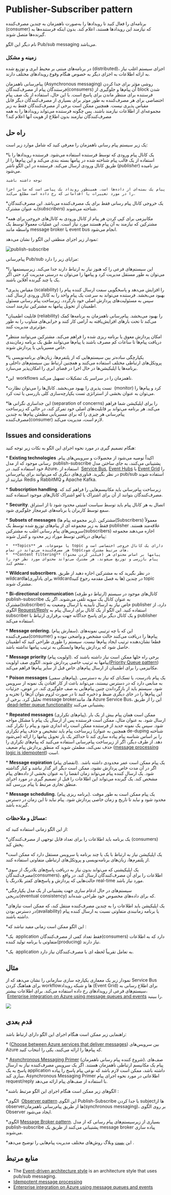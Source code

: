 # ‏Publisher-Subscriber pattern

برنامه‌ای را فعال کنید تا رویدادها را به‌صورت ناهمزمان به چندین مصرف‌کننده (consumer)  که نیازمند این رویدادها هستند، اعلام کند. بدون اینکه فرستنده‌ها به گیرنده‌ها متصل شوند.  
  
نام دیگر این الگو Pub/sub messaging می‌باشد.

### **زمینه و مشکل**

در برنامه‌‌های مبتنی بر محیط ابری و توزیع شده (distributed)، اجزای سیستم اغلب نیاز به ارائه اطلاعات به اجزای دیگر به خصوص هنگام وقوع رویداد‌های مختلف دارند.  
  
پیام‌رسانی ناهمزمان (Asynchronous messaging) روشی مؤثر برای جدا کردن فرستندگان پیام از مصرف‌کنندگان(consumers) آن پیام‌‌ها و جلوگیری از block شدن فرستنده برای منتظر ماندن برای پاسخ است. با این حال، استفاده از یک صف پیام اختصاصی برای هر مصرف‌کننده به طور موثر برای بسیاری از مصرف‌کنندگان دیگر قابل مقیاس پذیری نیست. همچنین ممکن است برخی از مصرف‌کنندگان فقط به زیر مجموعه‌ای از اطلاعات نیازمند باشند. پس چگونه فرستنده می‌تواند رویدادها را به همه مصرف‌کنندگان نیازمند بدون اطلاع از هویت آنها اعلام کند؟

## راه حل

یک زیر سیستم پیام رسانی ناهمزمان را معرفی کنید که شامل موارد زیر است:  
  
*‏ یک کانال پیام ورودی که توسط فرستنده استفاده می‌شود. فرستنده رویدادها را با استفاده از یک قالب پیام شناخته شده در پیامها بسته بندی می‌کند و این پیام‌ها را از طریق کانال ورودی ارسال می‌کند. فرستنده در این الگو ناشر (_publisher_) نیز نامیده می‌شود.

```
توجه داشته باشید  
  
پیام یک بسته‌ای از داده‌ها است. همینطور رویداد یک پیامی است که سایر اجزا را در مورد تغییرات یا اقداماتی که رخ داده است مطلع می‌کند.
```

*‏ یک خروجی کانال پیام رسانی فقط برای یک مصرف‌کننده می‌باشد. این مصرف‌کنندگان به عنوان مشترک(_subscribers_) شناخته می‌شوند.  
  
*‏ مکانیزمی برای کپی کردن هر پیام از کانال ورودی به کانال‌های خروجی برای همه مشترکین که نیازمند به آن پیام هستند مورد نیاز است. این عملیات معمولاً توسط یک واسطه مانند message broker یا event bus انجام می‌شود.

نمودار زیر اجزای منطقی این الگو را نشان می‌دهد:

![publish-subscribe](../assets/messaging/publish-subscribe.png)

پیام‌رسانی Pub/sub مزایای زیر را دارد:  
  
*‏ این سیستم‌های فرعی را که هنوز نیاز به ارتباط دارند جدا می‌کند. زیرسیستمها را می‌توان به طور مستقل مدیریت کرد و پیامها را می‌توان به درستی مدیریت کرد حتی اگر یک یا چند گیرنده آفلاین باشند.  
  
*‏ مقیاس پذیری(scalability) را افزایش می‌دهد و پاسخگویی سمت ارسال کننده پیام را بهبود می‌بخشد. فرستنده می‌تواند به سرعت یک پیام واحد را به کانال ورودی ارسال کند، سپس به مسئولیت‌های پردازش اصلی خود بازگردد. زیرساخت پیام رسانی مسئول اطمینان از تحویل پیامها به مشترکین نیازمند است.  
  
*‏ قابلیت اطمینان(reliability) را بهبود می‌بخشد. پیام‌رسانی ناهمزمان به برنامه‌ها کمک می‌کند تا تحت بار‌های افزایش‌یافته به آرامی کار کنند و خرابی‌‌های متناوب را به طور مؤثرتری مدیریت کنند.  
  
*‏ امکان پردازش معوق یا برنامه ریزی شده را فراهم می‌کند. مشترکین می‌توانند منتظر دریافت پیام‌ها تا ساعات کم مصرف باشند یا پیام‌ها می‌توانند طبق یک برنامه زمان‌بندی خاص مسیریابی یا پردازش شوند.  
  
*‏ یکپارچگی ساده‌تر بین سیستم‌‌هایی که از پلتفرم‌ها، زبان‌‌های برنامه‌نویسی یا پروتکل‌‌های ارتباطی مختلف استفاده می‌کنند و همچنین ارتباط بین سیستم‌‌های داخلی و برنامه‌ها یا اپلیکیشن‌ها در حال اجرا در فضای ابری را امکان‌پذیر می‌سازد.  
  
*‏ این workflows ناهمزمان را در سراسر یک تشکیلات تسهیل می‌کند.  
  
*‏ تست پذیری را بهبود می‌بخشد. کانال‌ها را می‌توان نظارت (monitor) کرد و پیام‌ها را می‌توان به عنوان بخشی از استراتژی تست یکپارچه‌سازی کلی بازرسی یا ثبت کرد.  
  
*‏ این جداسازی نگرانی ها(separation of concerns) را برای اپلیکیشن شما فراهم می‌کند. هر برنامه می‌تواند بر قابلیت‌‌های اصلی خود تمرکز کند، در حالی که زیرساخت پیام‌رسانی هر چیزی را که برای مسیریابی مطمئن پیام‌ها به چندین مصرف‌کننده(consumer) لازم است، مدیریت می‌کند.

## Issues and considerations

هنگام تصمیم گیری در مورد نحوه اجرای این الگو به نکات زیر توجه کنید:  
  
*‏ **‏Existing technologies** .اکیداً توصیه می‌شود از محصولات و سرویس‌‌های پیام رسانی موجود که از مدل  publish-subscribe پشتیبانی می‌کنند، به جای ساختن مدل خود استفاده کنید. در Azure، استفاده از  [Service Bus](https://learn.microsoft.com/en-us/azure/service-bus-messaging/), [Event Hubs](https://learn.microsoft.com/en-us/azure/event-hubs/) یا [Event Grid](https://learn.microsoft.com/en-us/azure/event-grid/) را در نظر بگیرید. فناوری‌‌های دیگری که می‌توانند برای پیام‌رسانی pub/sub استفاده شوند عبارتند از Redis و RabbitMQ و Apache Kafka.  
  
*‏ **‏Subscription handling**. زیرساخت پیام‌رسانی باید مکانیسم‌‌هایی را فراهم کند که مصرف‌کنندگان بتوانند از آن برای اشتراک یا لغو اشتراک کانال‌‌های موجود استفاده کنند.  
  
*‏ **‏Security**. اتصال به هر کانال پیام باید توسط سیاست امنیتی محدود شود تا از استراق سمع توسط کاربران یا برنامه‌های غیرمجاز جلوگیری شود.  
  
*‏ **‏Subsets of messages** (زیر مجموعه پیام ها). مشترکین(Subscribers) معمولاً فقط به زیر مجموعه ‌ای از پیام‌های توزیع شده توسط یک publisher علاقه‌مند هستند. سرویس‌های پیام رسانی اغلب به مشترکین(subscribers) اجازه می‌دهند مجموعه پیام‌های دریافتی توسط موراد زیر محدود و کنترل شوند:  
  
	*  **‏Topics** یا موضوعات. هر topic دارای یک کانال خروجی اختصاصی است و هر مصرف‌کننده می‌تواند در تمام topic‌های مرتبط مشترک شود.  
	*  **‏Content filtering** (فیلتر کردن محتوا) پیامها بر اساس محتوای هر پیام بازرسی و توزیع می‌شوند. هر مشترک می‌تواند محتوای مورد نظر خود را مشخص کند.  

*‏ **‏Wildcard subscribers**. در نظر بگیرید که به مشترکین اجازه دهید از طریق wildcardها(برای یادآوری  wildcardها به فصل مقدمه رجوع کنید) در چندین topic مشترک شوند.  

*‏ **‏Bi-directional communication** (ارتباط دو طرفه) کانال‌های موجود در سیستم publish-subscribe به عنوان کانال یک سویه تلقی می‌شوند. اگر یک مشترک(subscriber) خاص نیاز به ارسال تأییدیه یا ارسال وضعیت به publisher دارد، از الگوی [Request/Reply](http://www.enterpriseintegrationpatterns.com/patterns/messaging/RequestReply.html) استفاده کنید. این الگو از یک کانال برای ارسال پیام به subscriber و یک کانال دیگر برای  پاسخ جداگانه جهت برقراری ارتباط با publisher استفاده می‌کند.  
  
*‏ **‏Message ordering.** (سفارش پیام). این که با چه ترتیبی نمونه‌‌های مصرف‌کننده(consumer) پیام‌ها را دریافت می‌کنند حالت مشخص و واضحی نبوده و قطعا نشان‌دهنده ترتیب ایجاد پیام‌ها نیست. سیستم را طوری طراحی کنید که اطمینان حاصل شود که پردازش پیام‌ها وابستگی به ترتیب پیامها نداشته باشد. 
  
*‏ **Message priority** (اولویت پیام). برخی راه حلها ممکن است نیاز داشته باشند که پیامها به ترتیب خاصی پردازش شوند. الگوی صف اولویت([Priority Queue pattern](./Priority%20Queue%20pattern.md)) مکانیزمی را برای اطمینان از ارسال پیام‌های خاص قبل از سایر پیام‌ها فراهم می‌کند.  
  
*‏ **Poison messages** (پیام‌های سمی). یک پیام نادرست، یا تسک‌ای که نیاز به دسترسی به منابعی دارد که در دسترس نیستند، می‌تواند باعث از کار افتادن یک نمونه از سرویس شود. سیستم باید از بازگرداندن چنین پیام‌‌هایی به صف جلوگیری کند. در عوض، جزئیات این پیام‌ها را در جای دیگری ضبط و ذخیره کنید تا در صورت لزوم بتوان آن‌ها را تجزیه و تحلیل کرد. برخی از message brokerها، مانند Azure Service Bus، این را از طریق  [dead-letter queue functionality](https://learn.microsoft.com/en-us/azure/service-bus-messaging/service-bus-dead-letter-queues) پشتیبانی می‌کنند.  
  
*‏ **Repeated messages** (پیام‌های تکراری). ممکن است همان پیام بیش از یک بار ارسال شود. به عنوان مثال، ممکن است فرستنده پس از ارسال یک پیام با مشکل مواجه شود. سپس یک نمونه جدید از فرستنده ممکن است راه اندازی شود و پیام را تکرار کند. زیرساخت پیام باید تشخیص و حذف پیام تکراری (همچنین به عنوان de-duping شناخته می‌شود) را بر اساس شناسه پیام پیاده سازی کند تا حداکثر یک بار تحویل پیامها را ارائه دهد. از طرف دیگر، اگر از زیرساخت پیام‌رسانی استفاده می‌کنید که پیام‌‌های تکراری را حذف نمی‌کند، مطمئن شوید که منطق پردازش پیام ضعیف ([message processing logic is idempotent](https://learn.microsoft.com/en-us/azure/architecture/reference-architectures/containers/aks-mission-critical/mission-critical-data-platform#idempotent-message-processing)) است.  
  
*‏ **Message expiration** (انقضای پیام). یک پیام ممکن است عمر محدودی داشته باشد. اگر در آن مدت خاص پردازش نشود، ممکن است دیگر اثر گذار نباشد و  کنار گذاشته شود. یک ارسال کننده پیام می‌تواند زمان انقضا را به عنوان بخشی از داده‌های پیام مشخص کند. یک گیرنده می‌تواند این اطلاعات را قبل از تصمیم گیری در مورد اجرای منطق تجاری مرتبط با پیام بررسی کند.  
  
*‏ **Message scheduling.** (برنامه ریزی پیام). یک پیام ممکن است به طور موقت محدود شود و نباید تا تاریخ و زمان خاصی پردازش شود. پیام نباید تا این زمان در دسترس گیرنده باشد.

### مسائل و ملاحظات:

از این الگو زمانی استفاده کنید که:  
  
*‏ یک برنامه باید اطلاعات را برای تعداد قابل توجهی از مصرف‌کنندگان(consumers) پخش کند.  
  
*‏ یک اپلیکیشن نیاز به ارتباط با یک یا چند برنامه یا سرویس مستقل دارد که ممکن است از پلتفرم‌ها، زبان‌‌های برنامه‌نویسی و پروتکل‌‌های ارتباطی متفاوتی استفاده کنند.  
  
*‏ یک اپلیکیشنی که می‌تواند بدون نیاز به دریافت پاسخ‌های بلادرنگ از سوی مصرف‌کنندگان(consumers)، اطلاعات را برای آن مصرف‌کنندگان ارسال کند. در واقع حالت‌‌هایی که پردازش‌ و پاسخ‌های کمتر بلادرنگ یا real-time مورد نیاز باشد.  
  
*‏ سیستم‌های در حال ادغام سازی جهت پشتیبانی از یک مدل یکپارچگی تدریجی(eventual consistency)  که برای داده‌‌های مخصوص خود طراحی شده‌اند.  
  
*‏ یک اپلیکیشن باید اطلاعات را به چندین مصرف‌کننده منتقل کند، که ممکن است نیاز‌های در دسترس بودن(availability) یا برنامه زمانبندی متفاوتی نسبت به ارسال کننده پیام داشته باشند.  
  
*‏ این الگو ممکن است زمانی مفید نباشد که:  
  
*‏ یک application فقط تعداد کمی از مصرف‌کنندگان(consumers) دارد که به اطلاعات متفاوتی با برنامه تولید کننده(producing) نیاز دارند. 
  
*‏ یک application به تعامل تقریباً لحظه ‌ای با مصرف‌کنندگان نیاز دارد.

## مثال

نمودار زیر یک معماری یکپارچه سازی سازمانی را نشان می‌دهد که از Service Bus برای هماهنگ کردن workflowها و شبکه رویداد (Event Grid) برای اطلاع رسانی به سیستم‌های فرعی از رویداد‌های رخ داده استفاده می‌کند. برای اطلاعات بیشتر،  [Enterprise integration on Azure using message queues and events](https://learn.microsoft.com/en-us/azure/architecture/example-scenario/integration/queues-events) را ببینید.

![](../assets/messaging/enterprise-integration-queues-events.png)

## قدم بعدی

راهنمایی زیر ممکن است هنگام اجرای این الگو  دارای ارتباط باشد:  
  
*‏ ([Choose between Azure services that deliver messages](https://learn.microsoft.com/en-us/azure/event-grid/compare-messaging-services)) بین سرویس‌‌های Azure که پیام‌ها را ارائه می‌کنند، یکی را انتخاب کنید.  
  
*‏ [Asynchronous Messaging Primer](https://learn.microsoft.com/en-us/previous-versions/msp-n-p/dn589781(v=pandp.10)) (شروع کننده پیام رسانی ناهمزمان). صف‌های پیام یک مکانیسم ارتباطی ناهمزمان هستند. اگر یک سرویس مصرف‌کننده نیاز به ارسال پاسخ به یک application داشته باشد، ممکن است لازم باشد که نوعی پیام پاسخ را پیاده سازی کند. Asynchronous Messaging Primer اطلاعاتی در مورد نحوه اجرای پیام request/reply با استفاده از صف‌های پیام ارائه می‌دهد.  
  
*‏ الگو‌های زیر ممکن است هنگام اجرای این الگو مرتبط باشند:  
  
*‏ الگوی [Observer pattern](https://en.wikipedia.org/wiki/Observer_pattern) این  الگوی Publish-Subscribe با جدا کردن subjectها از observerها از طریق پیام‌رسانی ناهمزمان(synchronous messaging)، بر روی الگوی Observer ایجاد می‌شود.  
  
*‏ الگوی[Message Broker pattern](https://en.wikipedia.org/wiki/Message_broker). بسیاری از زیرسیستم‌های پیام رسانی که از مدل publish-subscribe پشتیبانی می‌کنند از طریق یک message broker پیاده سازی می‌شوند.  
  
*‏ این [پست](https://particular.net/blog/you-dont-need-ordered-delivery) وبلاگ روش‌‌های مختلف مدیریت پیام‌‌هایی را  توضیح می‌دهد.

## منابع مرتبط

- The [Event-driven architecture style](https://learn.microsoft.com/en-us/azure/architecture/guide/architecture-styles/event-driven) is an architecture style that uses pub/sub messaging.
- [Idempotent message processing](https://learn.microsoft.com/en-us/azure/architecture/reference-architectures/containers/aks-mission-critical/mission-critical-data-platform#idempotent-message-processing)
- [Enterprise integration on Azure using message queues and events](https://learn.microsoft.com/en-us/azure/architecture/example-scenario/integration/queues-events)